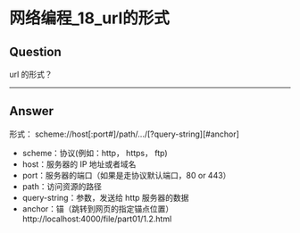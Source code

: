 # 网络编程_18_url的形式


## Question
url 的形式？

----

## Answer
形式： scheme://host[:port#]/path/…/[?query-string][#anchor]

- scheme：协议(例如：http， https， ftp)
- host：服务器的 IP 地址或者域名
- port：服务器的端口（如果是走协议默认端口，80 or 443）
- path：访问资源的路径
- query-string：参数，发送给 http 服务器的数据
- anchor：锚（跳转到网页的指定锚点位置）
http://localhost:4000/file/part01/1.2.html